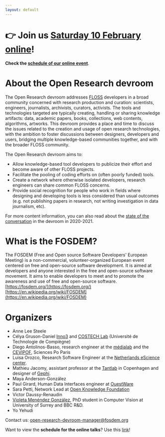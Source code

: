```yaml
---
layout: default
---
```


<!-- # CALL FOR PRESENTATIONS OPEN -->
# 👉 Join us [Saturday 10 February online](https://research-fosdem.github.io/2024-online-schedule)!

**Check the [schedule of our online event](https://research-fosdem.github.io/2024-online-schedule)**.

<!--
### Call for presentations

We invite **developers and users of open tools and technologies** used in a research and investigation context to contribute to the 2024 edition of [FOSDEM](https://fosdem.org), the largest open-source conference in Europe.
We understand research as the general process of knowledge production and inquiry. This includes **scientific research, investigative journalism, data journalism, OSINT, as well as research and investigations undertaken by NGOs, civil society, community and activist groups**, etc.

We seek talks about:

- **New releases of open source software**. Introduce a new tool or infrastructure about knowledge production or management. We appreciate context about the project, at the crossroads of open source software and open science.
- Present and/or ask for feedback on **open technology stacks** used in a knowledge creation or production project (research, journalistic inquiry, archive creation or publication…) which collects, analyses, treats, documents, visualizes, and/or shares data.
- Discuss **tool design and implementation** that enhance the understanding and literacy of inquiry outputs: data visualisation techniques and issues, knowledge access and exploration means. E.g., how to hold an algorithm accountable to social scientists; how to foster better reproducibility and interoperability thanks to FLOSS; or how to cope with biases of a chart for a data journalist.
- Contribute to the debate about **bridging tech culture with research and investigative environments** (data journalism, investigative journalism, activism and academia), including tips and best practices for navigating tensions, as well as the contribution of the open source movement to research and investigations sustainability through organizational hosting, funding for projects, support and maintenance, etc.)
- Share your experience about building open source devices or communities across a variety of research and investigative contexts.

We welcome talks from various research and investigative contexts: research labs, libraries, newsrooms, museums, hackerspaces, maker labs, community and activist groups. We welcome your experience on various topics: open science, open data, commons, research on research, sustainability... Any subjects related to open source technologies in research contexts are welcome even if not in this list.

You will find a summary of what happened in our devroom the first two years in this blog post: [reticular.hypotheses.org/1825](https://reticular.hypotheses.org/1825)

## Event and talks format

Our official devroom consists of 6 hours of talks held physically in Bruxelles. In addition, we will hold an _unofficial_ session consisting of about 4h of online talks.

_Note: The online session will not be appearing on the FOSDEM website; that's why it's unofficial._

#### 1. Talks

- Lecture talks (normal talks) will last _25 minutes max_, followed by 5 minutes for questions and changing speaker. A 20/10 split also works.
- Lightning talks will last _15 minutes max_ or a bit less if you want room for questions.

Talks have to be _in English_ and will be recorded and later on published under Creative Commons CC-BY licence on the [FOSDEM video recordings archive](https://video.fosdem.org/). The unofficial, online talks will also be recorded and published, but somewhere else (more on this soon).

#### 2. Event format

The FOSDEM will be entirely **physical** this year (in Bruxelles), and our online session will be held unofficially one week later. All the talks can be seen online via a stream.

# HOW TO SUBMIT

#### 1. Important dates:

- **Proposal Deadline: <span style="color: #900;">10 Dec</span> 2023 23:59 CET**
- **Accepted talk announced: 2023-12-15**
- **FOSDEM Conference: Saturday 3rd Feb 2024** morning + afternoon at Université libre de Bruxelles, Solbosch campus.
- **unofficial online session: Saturday 10th Feb 2024** hours to be precised soon.
- Submit early if you can!

#### 2. Submissions

Must include:
- Title
- Abstract 
- Description
- Talk licence: FOSDEM is an open-source software conference, please specify which OSI approved license your proposal uses.
- Speaker name, contact, biography and availability

Can include:
- Submission notes: write if you want to give a Lightning talk or Lecture here. Add any other details as needed (visible only to devrooms managers)
- Session Image:  Use this if you want an illustration to go with your proposal. Please do not upload files larger than 10.0 MB.
- Additional speaker: you can add co-author
- Extra review material: private materials you want to show to reviewers

Please make sure to add links to relevant online materials (such as website, publications, code repository...) to either abstract or extra review material.
   

To get inspired on possible abstracts style, length and format, you can read previous edition talks on FOSDEM archives:

- [Open Research @ FOSDEM 2023](https://archive.fosdem.org/2023/schedule/track/open_research_tools_and_technology/)
- [Open Research @ FOSDEM 2022](https://archive.fosdem.org/2022/schedule/track/open_research_tools_and_technologies/)
- [Open Research @ FOSDEM 2021](https://archive.fosdem.org/2021/schedule/track/open_research_tools_and_technologies/)
- [Open Research @ FOSDEM 2020](https://archive.fosdem.org/2020/schedule/track/open_research_tools_and_technologies/)

#### 3. How to submit for the PHYSICAL talks (Pretalx tips)

For the official, physical session, the submission process is managed in the Pretalx system used by the FOSDEM conference.
You must create an account in the system to submit (Pretalx replaces the previous pentabarf system you need to create a new user account).
Once logged in, select “submit a CFP” and select the "Open research" track.

<span style="background-color: #7dff9d;">**Apply for a _physical_ talk: [https://pretalx.fosdem.org/fosdem-2024/cfp](https://pretalx.fosdem.org/fosdem-2024/cfp)**</span>

If you have any issues with Pretalx, do not despair: contact us at [open-research-devroom-manager@fosdem.org](mailto:open-research-devroom-manager@fosdem.org).

Follow us [on Mastodon (@FosdemResearch@fosstodon.org)](https://fosstodon.org/web/@FosdemResearch) for updates and announcements.

#### 4. How to submit for the ONLINE session

Send an email to us with your submission. Just write in the email the necessary information (see point 2. above).

<span style="background-color: #7dff9d;">**Apply for an _online_ talk:  [open-research-devroom-manager@fosdem.org](mailto:open-research-devroom-manager@fosdem.org)**</span>
!-->

# About the Open Research devroom

The Open Research devroom addresses [FLOSS](https://www.gnu.org/philosophy/floss-and-foss.en.html) developers in a broad community concerned with research production and curation: scientists, engineers, journalists, archivists, curators, activists.
The tools and technologies targeted are typically creating, handling or sharing knowledge artifacts: data, academic papers, books, collections, web contents, algorithms, artworks.
This devroom provides a place and time to discuss the issues related to the creation and usage of open research technologies, with the ambition to foster discussions between designers, developers and users, bridging multiple knowledge-based communities together, and with the broader FLOSS community.

The Open Research devroom aims to:

- Allow knowledge-based tool developers to publicize their effort and become aware of other FLOSS projects.
- Facilitate the pooling of coding efforts on (often poorly funded) tools.
- Create a network where otherwise isolated developers, research engineers can share common FLOSS concerns.
- Provide social recognition for people who work in fields where designing and developing tools is less considered than usual outcomes (e.g. not publishing papers in research, not writing investigation in data journalism, etc).

For more content information, you can also read about the [state of the conversation](https://reticular.hypotheses.org/1825) in the devroom in 2020-2021.

# What is the FOSDEM?

The FOSDEM (Free and Open source Software Developers' European Meeting) is a non-commercial, volunteer-organized European event centered on free and open-source software development. It is aimed at developers and anyone interested in the free and open-source software movement. It aims to enable developers to meet and to promote the awareness and use of free and open-source software.  
[https://fosdem.org/](https://fosdem.org/)  
[https://en.wikipedia.org/wiki/FOSDEM](https://en.wikipedia.org/wiki/FOSDEM)

# Organizers

- Anne Lee Steele
- Célya Gruson-Daniel [Inno3](https://inno3.fr/) and [COSTECH Lab](https://costech.utc.fr/Le-COSTECH) (Université de Technologie de Compiègne)
- Diego Antolinos-Basso, research engineer at the [médialab](https://medialab.sciencespo.fr/) and the [CEVIPOF](https://www.sciencespo.fr/cevipof/), Sciences Po Paris
- Luisa Orozco, Research Software Engineer at the [Netherlands eScience center](https://www.esciencecenter.nl/).
- Mathieu Jacomy, assistant professor at the [Tantlab](https://www.en.culture.aau.dk/research/research-groups/tantlab) in Copenhagen and designer of [Gephi](https://gephi.org/).
- Maya Anderson-González
- Paul Girard, Human Data Interfaces engineer at [OuestWare](https://ouestware.com)
- Sara Petti, Network Lead at [Open Knowledge Foundation](https://okfn.org/)
- Victor Daussy-Renaudin
- [Violeta Menéndez González](https://violetamenendez.github.io/), PhD student in Computer Vision at University of Surrey and BBC R&D.
- Yo Yehudi


Contact us: [open-research-devroom-manager@fosdem.org](mailto:open-research-devroom-manager@fosdem.org)

Want to view the **schedule for the online talks**? Use this [link](/2024-online-schedule.html)! 

<!-- `research-devroom-manager [at] fosdem.org` -->

<!-- ![G-Node logo](img/g-node-logo.png) -->

<!-- ![OuestWare logo](img/ouestware-logo.svg) -->

<!-- ![TANTLab logo](img/tantlab-logo.png) -->

<!-- ![NFDI logo](img/nfdi-logo.png) -->

<!-- ![CEVIPOF logo](img/cevipof-logo.png) -->

<!-- ![OKFN logo](img/OKFN-logo.png) -->

<!-- ![Inno3 logo](img/Inno3-logo.png) -->

<!-- ![HackYourResearch logo](img/hyr-logo.png) -->

<!-- ![Red Hat logo](img/redhat-logo.svg) -->
